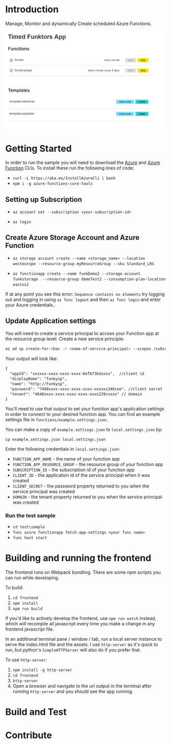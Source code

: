 # Introduction 
Manage, Monitor and dynamically Create scheduled Azure Functions.

![funktor screenshot](./assets/timed-funktor.png)

# Getting Started
In order to run the sample you will need to download the [Azure](https://azure.github.io/projects/clis/) and [Azure Function](https://github.com/Azure/azure-functions-cli) CLIs. To install these run the following lines of code:
- `curl -L https://aka.ms/InstallAzureCli | bash`
- `npm i -g azure-functions-core-tools`

## Setting up Subscription

- `az account set --subscription <your-subscription-id>`

- `az login`

## Create Azure Storage Account and Azure Function

- `az storage account create --name <storage_name> --location westeurope --resource-group myResourceGroup --sku Standard_LRS`

- `az functionapp create --name funkDemo2 --storage-account funkstorage  --resource-group demoTest2 --consumption-plan-location eastus2`

If at any point you see this error: `Sequence contains no elements` try logging out and logging in using `az func logout` and then `az func login` and enter your Azure credentials..

## Update Application settings
You will need to create a service principal to access your Function app at the resource group level.  Create a new service principle:

```bash
az ad sp create-for-rbac -n <name-of-service-principal> --scopes /subscriptions/<your-subscription-id>/resourceGroups/<your-resource-group->  --role Owner
```

Your output will look like:

```
{
  "appId": "xxxxxx-xxxx-xxxx-xxxx-6efb73bdxxxx",  //client id
  "displayName": "funkysp",
  "name": "http://funkysp",
  "password": "7408xxxx-xxxx-xxxx-xxxx-xxxxxx246cee", //client secret
  "tenant": "4648xxxx-xxxx-xxxx-xxxx-xxxx229cxxxx" // domain
}
```

You'll need to use that output to set your function app's application settings in order to connect to your desired function app. You can find an example settings file in `functions/example.settings.json`. 

You can make a copy of ```example.settings.json``` to ```local.settings.json``` by:

```
cp example.settings.json local.settings.json
```

Enter the following credentials in `local.settings.json`:

+ `FUNCTION_APP_NAME` - the name of your function app
+ `FUNCTION_APP_RESOURCE_GROUP` - the resource group of your function app
+ `SUBSCRIPTION_ID` -  the subscription id of your function app
+ `CLIENT_ID` - the application id of the service principal when it was created
+ `CLIENT_SECRET` - the password property returned to you when the service principal was created
+ `DOMAIN` - the tenant property returned to you when the service principal was created


### Run the test sample
- `cd test\sample`
- `func azure functionapp fetch-app-settings <your func name>`
- `func host start`

# Building and running the frontend

The frontend runs on Webpack bundling. There are some npm scripts you can run while developing.

To build:

1. `cd frontend`
2. `npm install`
3. `npm run build`

If you'd like to actively develop the frontend, use `npm run watch` instead, which will recompile all javascript every time you make a change in any frontend javascript file.

In an additional terminal pane / window / tab, run a local server instance to serve the index.html file and the assets. I use `http-server` as it's quick to run, but python's `SimpleHTTPServer` will also do if you prefer that.

To use `http-server`:

1. `npm install -g http-server`
2. `cd frontend`
3. `http-server`
4. Open a browser and navigate to the url output in the terminal after running `http-server` and you should see the app running.

# Build and Test

# Contribute
